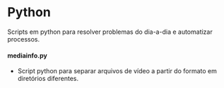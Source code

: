 # Python
Scripts em python para resolver problemas do dia-a-dia e automatizar processos.

#### mediainfo.py
- Script python para separar arquivos de vídeo a partir do formato em diretórios diferentes.
